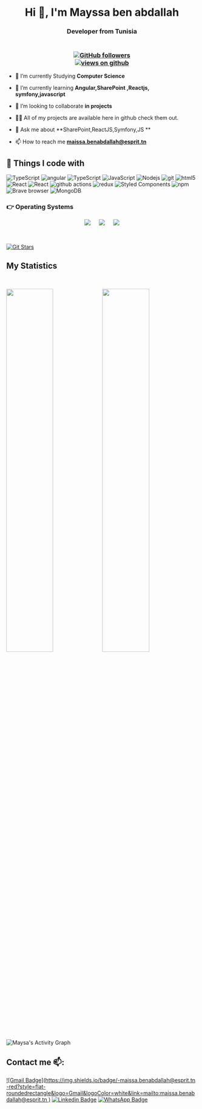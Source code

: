 


<h1 align="center">Hi 👋, I'm Mayssa ben abdallah </h1>

<h3 align="center"> Developer from Tunisia</h3>
<h3 align="center"><br>
  <a href="https://github.com/mayssa-benabdallah" target="_blank">
    <img alt="GitHub followers" src="https://img.shields.io/github/followers/mayssa-benabdallah?label=Github%20followers&style=for-the-badge">
  </a> <br>
  <a href="https://github.com/mayssa-benabdallah" target="_blank">
    <img src="https://komarev.com/ghpvc/?username=mayssa-benabdallah&label=Views&color=brightgreen&style=flat-square" alt="views on github" />
  </a>
  </h3> 

- 🔭 I’m currently Studying **Computer Science**

- 🌱 I’m currently learning **Angular,SharePoint ,Reactjs, symfony,javascript**

- 👯 I’m looking to collaborate **in projects**

- 👨‍💻 All of my projects are available here in github check them out.

- 💬 Ask me about **SharePoint,ReactJS,Symfony,JS **

- 📫 How to reach me **maissa.benabdallah@esprit.tn**




## 🔧 Things I code with
<p>
   <img alt="TypeScript" src="https://img.shields.io/badge/flutter-flutter-blue" />
  <img alt="angular" src="https://img.shields.io/badge/-Angular-DD0031?style=flat-square&logo=angular&logoColor=white" />
  <img alt="TypeScript" src="https://img.shields.io/badge/-TypeScript-007ACC?style=flat-square&logo=typescript&logoColor=white" />
  <img alt="JavaScript" src="https://img.shields.io/badge/-JavaScript-FCAA00?style=flat-square&logo=JavaScript&logoColor=white" />
  <img alt="Nodejs" src="https://img.shields.io/badge/-Nodejs-43853d?style=flat-square&logo=Node.js&logoColor=white" />
  <img alt="git" src="https://img.shields.io/badge/-Git-F05032?style=flat-square&logo=git&logoColor=white" />
  <img alt="html5" src="https://img.shields.io/badge/-HTML5-E34F26?style=flat-square&logo=html5&logoColor=white" />
    <img alt="React" src="https://img.shields.io/badge/-SharePoint-13aa52?style=flat-square&logo=sharepoint&logoColor=white" />

  <img alt="React" src="https://img.shields.io/badge/-React-45b8d8?style=flat-square&logo=react&logoColor=white" />
  <img alt="github actions" src="https://img.shields.io/badge/-Github_Actions-2088FF?style=flat-square&logo=github-actions&logoColor=white" />
  
  <img alt="redux" src="https://img.shields.io/badge/-Redux-764ABC?style=flat-square&logo=redux&logoColor=white" />
  <img alt="Styled Components" src="https://img.shields.io/badge/-Styled_Components-db7092?style=flat-square&logo=styled-components&logoColor=white" />
  <img alt="npm" src="https://img.shields.io/badge/-NPM-CB3837?style=flat-square&logo=npm&logoColor=white" />
  <img alt="Brave browser" src="https://img.shields.io/badge/-Brave_Browser-FB542B?style=flat-square&logo=brave&logoColor=white" />
  <img alt="MongoDB" src="https://img.shields.io/badge/-MongoDB-13aa52?style=flat-square&logo=mongodb&logoColor=white" />

</p>


 ### 👉 Operating Systems
 
<p align="center">
  &emsp;
    <a href="#"><img src="https://img.shields.io/badge/Linux-FCC624?style=plastic&logo=linux&logoColor=black"></a>
  &emsp;
    <a href="#"><img src="https://img.shields.io/badge/Ubuntu-E95420?style=plastic&logo=ubuntu&logoColor=white"></a>
  &emsp;
    <a href="#"><img src="https://img.shields.io/badge/Windows-0078D6?style=plastic&logo=windows&logoColor=white"></a>
  &emsp;
     
</p>

<br/>

[![Git Stars](https://git-stars.com/share/embed/mayssa-benabdallah.svg)](https://git-stars.com/user/mayssa-benabdallah)








## My Statistics



<br/>
<p align="left">
  <img width="49.5%" src="https://github-readme-stats.vercel.app/api?username=mayssa-benabdallah&show_icons=true&theme=radical&hide_border=true" />
    <img width="49.5%" src="https://github-readme-streak-stats.herokuapp.com/?user=mayssa-benabdallah&theme=radical&hide_border=true" />
</p>
<br>

![Maysa's Activity Graph](https://activity-graph.herokuapp.com/graph?username=mayssa-benabdallah&custom_title=Mayssa%20ben-abdallah%27s%20Contribution%20Graph&theme=radical&bg_color=282828&hide_border=true&line=d1a01f&point=c58545)

  
  
  
## Contact me 📫:
[![Gmail Badge](https://img.shields.io/badge/-maissa.benabdallah@esprit.tn
-red?style=flat-roundedrectangle&logo=Gmail&logoColor=white&link=mailto:maissa.benabdallah@esprit.tn
)](mailto:maissa.benabdallah@esprit.tn)
[![Linkedin Badge](https://img.shields.io/badge/-mayssa-benabdallah-blue?style=flat-square&logo=Linkedin&logoColor=white&link=https://https://www.linkedin.com/in/mayssa-ben-abdallah-826407233/)](https://www.linkedin.com/in/mayssa-benabdallah-773b01191/)
[![WhatsApp Badge](https://img.shields.io/badge/WhatsApp-25D366?style=flat-square&logo=whatsapp&logoColor=white)](https://api.whatsapp.com/send/?phone=21653428171)




